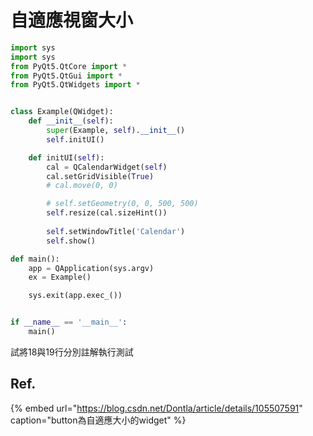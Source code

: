 # 自適應視窗大小



```python
import sys
import sys
from PyQt5.QtCore import *
from PyQt5.QtGui import *
from PyQt5.QtWidgets import *


class Example(QWidget):
    def __init__(self):
        super(Example, self).__init__()
        self.initUI()

    def initUI(self):
        cal = QCalendarWidget(self)
        cal.setGridVisible(True)
        # cal.move(0, 0)

        # self.setGeometry(0, 0, 500, 500)
        self.resize(cal.sizeHint())
        
        self.setWindowTitle('Calendar')
        self.show()

def main():
    app = QApplication(sys.argv)
    ex = Example()

    sys.exit(app.exec_())


if __name__ == '__main__':
    main()
```

試將18與19行分別註解執行測試

##  Ref.

{% embed url="https://blog.csdn.net/Dontla/article/details/105507591" caption="button為自適應大小的widget" %}





